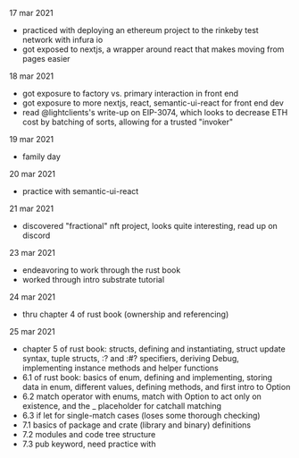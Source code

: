 17 mar 2021
- practiced with deploying an ethereum project to the rinkeby test network with infura io
- got exposed to nextjs, a wrapper around react that makes moving from pages easier

18 mar 2021
- got exposure to factory vs. primary interaction in front end
- got exposure to more nextjs, react, semantic-ui-react for front end dev
- read @lightclients's write-up on EIP-3074, which looks to decrease ETH cost by batching of sorts, allowing for a trusted "invoker" 

19 mar 2021
- family day

20 mar 2021
- practice with semantic-ui-react

21 mar 2021
- discovered "fractional" nft project, looks quite interesting, read up on discord

23 mar 2021
- endeavoring to work through the rust book
- worked through intro substrate tutorial

24 mar 2021
- thru chapter 4 of rust book (ownership and referencing)

25 mar 2021
- chapter 5 of rust book: structs, defining and instantiating, struct update syntax, tuple structs, :? and :#? specifiers, deriving Debug, implementing instance methods and helper functions
- 6.1 of rust book: basics of enum, defining and implementing, storing data in enum, different values, defining methods, and first intro to Option<T> 
- 6.2 match operator with enums, match with Option<T> to act only on existence, and the _ placeholder for catchall matching
- 6.3 if let for single-match cases (loses some thorough checking)
- 7.1 basics of package and crate (library and binary) definitions
- 7.2 modules and code tree structure
- 7.3 pub keyword, need practice with

